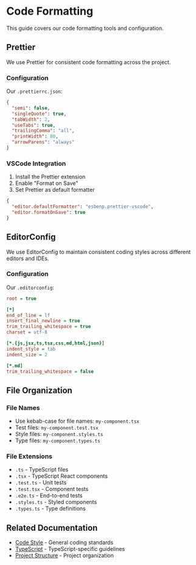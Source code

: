 # Code Formatting

This guide covers our code formatting tools and configuration.

## Prettier

We use Prettier for consistent code formatting across the project.

### Configuration

Our `.prettierrc.json`:

```json
{
  "semi": false,
  "singleQuote": true,
  "tabWidth": 2,
  "useTabs": true,
  "trailingComma": "all",
  "printWidth": 80,
  "arrowParens": "always"
}
```

### VSCode Integration

1. Install the Prettier extension
2. Enable "Format on Save"
3. Set Prettier as default formatter

```json
{
  "editor.defaultFormatter": "esbenp.prettier-vscode",
  "editor.formatOnSave": true
}
```

## EditorConfig

We use EditorConfig to maintain consistent coding styles across different editors and IDEs.

### Configuration

Our `.editorconfig`:

```ini
root = true

[*]
end_of_line = lf
insert_final_newline = true
trim_trailing_whitespace = true
charset = utf-8

[*.{js,jsx,ts,tsx,css,md,html,json}]
indent_style = tab
indent_size = 2

[*.md]
trim_trailing_whitespace = false
```

## File Organization

### File Names

- Use kebab-case for file names: `my-component.tsx`
- Test files: `my-component.test.tsx`
- Style files: `my-component.styles.ts`
- Type files: `my-component.types.ts`

### File Extensions

- `.ts` - TypeScript files
- `.tsx` - TypeScript React components
- `.test.ts` - Unit tests
- `.test.tsx` - Component tests
- `.e2e.ts` - End-to-end tests
- `.styles.ts` - Styled components
- `.types.ts` - Type definitions

## Related Documentation

- [Code Style](./code-style.md) - General coding standards
- [TypeScript](./typescript.md) - TypeScript-specific guidelines
- [Project Structure](./project-structure.md) - Project organization
